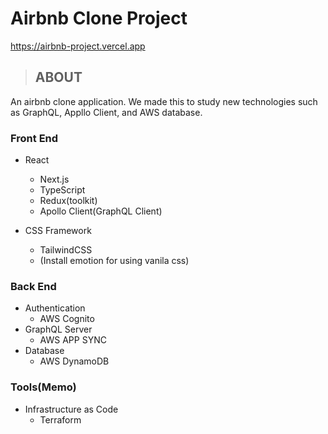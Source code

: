 # Airbnb Clone Project

https://airbnb-project.vercel.app

> ## ABOUT
An airbnb clone application. We made this to study new technologies such as GraphQL, Appllo Client, and AWS database.

### Front End

- React

  - Next.js
  - TypeScript
  - Redux(toolkit)
  - Apollo Client(GraphQL Client)

- CSS Framework
  - TailwindCSS
  - (Install emotion for using vanila css)

### Back End

- Authentication
  - AWS Cognito
- GraphQL Server
  - AWS APP SYNC
- Database
  - AWS DynamoDB

### Tools(Memo)

- Infrastructure as Code
  - Terraform
